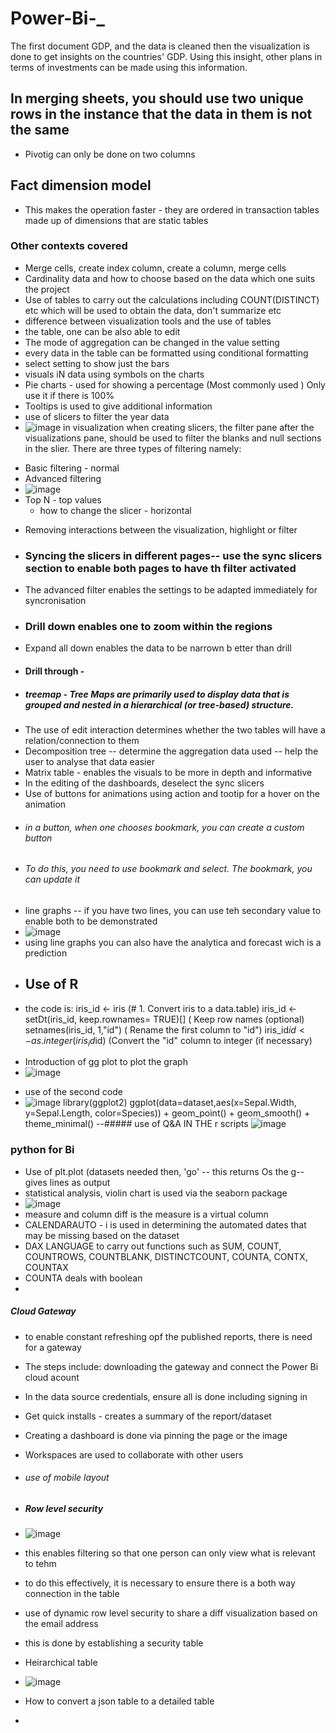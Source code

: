 # Power-Bi-_
The first document GDP, and the data is cleaned then the visualization is done to get insights on the countries' GDP. Using this insight, other plans in terms of investments can be made using this information.
## In merging sheets, you should use two unique rows in the instance that the data in them is not the same
- Pivotig can only be done on two columns
## Fact dimension model 
- This makes the operation faster - they are ordered in transaction tables made up of dimensions that are static tables
### Other contexts covered
- Merge cells, create index column, create a column, merge cells
- Cardinality data and how to choose based on the data which one suits the project 
- Use of tables to carry out the calculations including COUNT(DISTINCT) etc which will be used to obtain the data, don't summarize etc
- difference between visualization tools and the use of tables
- the table, one can be also able to edit
- The mode of aggregation can be changed in the value setting
- every data in the table can be formatted using conditional formatting
- select setting to show just the bars
- visuals iN data using symbols on the charts
- Pie charts - used for showing a percentage (Most commonly used ) Only use it if there is 100%
- Tooltips is used to give additional information
- use of slicers to filter the year data
- ![image](https://github.com/user-attachments/assets/b0e45bbb-c4cf-4f26-9918-047a97200dc7)
in visualization when creating slicers, the filter pane after the visualizations pane, should be used to filter the blanks and null sections in the slier. There are three types of filtering namely:
* Basic filtering - normal
* Advanced filtering
* ![image](https://github.com/user-attachments/assets/f46b41d3-99e4-4fdc-bd23-9a6e0b5db662)
* Top N - top values
  - how to change the slicer - horizontal 
- Removing interactions between the visualization, highlight or filter
- ### Syncing the slicers in different pages-- use the sync slicers section to enable both pages to have th filter activated
- The advanced filter enables the settings to be adapted immediately for syncronisation 
- ### Drill down enables one to zoom within the regions
- Expand all down enables the data to be narrown b etter than drill
- #### Drill through -
- ##### treemap - Tree Maps are primarily used to display data that is grouped and nested in a hierarchical (or tree-based) structure. 
- The use of edit interaction determines whether the two tables will have a relation/connection to them
- Decomposition tree -- determine the aggregation data used -- help the user to analyse that data easier
- Matrix table - enables the visuals to be more in depth and informative
- In the editing of the dashboards, deselect the sync slicers
- Use of buttons for animations using action and tootip for a hover on the animation
- ###### in a button, when one chooses bookmark, you can create  a custom button
- ###### To do this, you need to use bookmark and select. The bookmark, you can update it
- line graphs -- if you have two lines, you can use teh secondary value to enable both to be demonstrated
- ![image](https://github.com/user-attachments/assets/e5f90950-b83f-44c7-a2c3-f125c830e9c3)
- using line graphs you can also have the analytica and forecast wich is a prediction
- ## Use of R
- the code is:
iris_id <- iris (# 1. Convert iris to a data.table)
iris_id <- setDt(iris_id, keep.rownames= TRUE)[] ( Keep row names (optional)
setnames(iris_id, 1,"id")  ( Rename the first column to "id")
iris_id$id <- as.integer(iris_id$id)  (Convert the "id" column to integer (if necessary)
* Introduction of gg plot to plot the graph
* ![image](https://github.com/user-attachments/assets/ac00da09-c3b9-425e-bc79-55a019b7caa5)
- use of the second code
- ![image](https://github.com/user-attachments/assets/732a95a2-461c-4851-9f44-f85aa1db3c37)
library(ggplot2)
ggplot(data=dataset,aes(x=Sepal.Width, y=Sepal.Length, color=Species)) + geom_point() + geom_smooth() + theme_minimal()
--##### use of Q&A IN THE r scripts
  ![image](https://github.com/user-attachments/assets/58ffc1ad-8d02-4ac1-9e94-f95d5f3a249d)
### python for Bi 
- Use of plt.plot (datasets needed then, 'go' -- this returns Os the g-- gives lines as output
- statistical analysis, violin chart is used via the seaborn package
- ![image](https://github.com/user-attachments/assets/ac1ac34d-a6e7-4f95-8b97-67b90e3f0437)
- measure and column diff is the measure is a virtual column
- CALENDARAUTO - i is used in determining the automated dates that may be missing based on the dataset
- DAX LANGUAGE to carry out functions such as SUM, COUNT, COUNTROWS, COUNTBLANK, DISTINCTCOUNT, COUNTA, CONTX, COUNTAX
- COUNTA deals with boolean
- 
##### Cloud Gateway 
- to enable constant refreshing opf the published reports, there is need for a gateway
- The steps include: downloading the gateway and connect the Power Bi cloud acount
- In the data source credentials, ensure all is done including signing in
- Get quick installs - creates a summary of the report/dataset
- Creating a dashboard is done via pinning the page or the image
- Workspaces are used to collaborate with other users
- ###### use of mobile layout
- ##### Row level security
- ![image](https://github.com/user-attachments/assets/e4f10c4a-0c66-491b-8968-07d4d1907ba2)
- this enables filtering so that one person can only view what is relevant to tehm
- to do this effectively, it is necessary to ensure there is a both way connection in the table
- use of dynamic  row level security to share a diff visualization based on the email address
- this is done by establishing a security table
- Heirarchical table
- ![image](https://github.com/user-attachments/assets/f0e3aa85-7947-4459-a718-542398ca14a7)

- How to convert a json table to a detailed table
- 
